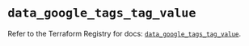# `data_google_tags_tag_value`

Refer to the Terraform Registry for docs: [`data_google_tags_tag_value`](https://registry.terraform.io/providers/hashicorp/google/6.10.0/docs/data-sources/tags_tag_value).
